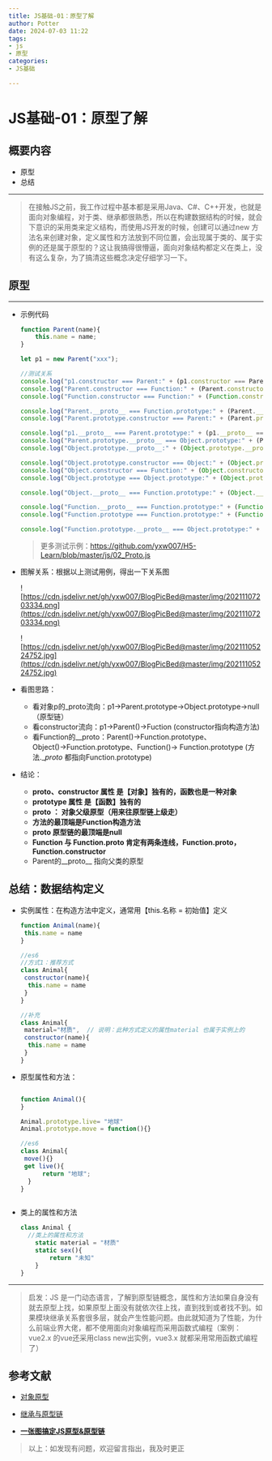 ```yaml
---
title: JS基础-01：原型了解
author: Potter
date: 2024-07-03 11:22
tags: 
- js
- 原型
categories: 
- JS基础

---
```


# JS基础-01：原型了解

## 概要内容

* 原型
* 总结

---

> 在接触JS之前，我工作过程中基本都是采用Java、C#、C++开发，也就是面向对象编程，对于类、继承都很熟悉，所以在构建数据结构的时候，就会下意识的采用类来定义结构，而使用JS开发的时候，创建可以通过new 方法名来创建对象，定义属性和方法放到不同位置，会出现属于类的、属于实例的还是属于原型的？这让我搞得很懵逼，面向对象结构都定义在类上，没有这么复杂，为了搞清这些概念决定仔细学习一下。

## 原型

---

* 示例代码

  ```jsx
  function Parent(name){
      this.name = name;
  }

  let p1 = new Parent("xxx");

  //测试关系
  console.log("p1.constructor === Parent:" + (p1.constructor === Parent));//true
  console.log("Parent.constructor === Function:" + (Parent.constructor === Function));//true
  console.log("Function.constructor === Function:" + (Function.constructor === Function));//true

  console.log("Parent.__proto__ === Function.prototype:" + (Parent.__proto__ === Function.prototype));//true
  console.log("Parent.prototype.constructor === Parent:" + (Parent.prototype.constructor === Parent));//true

  console.log("p1.__proto__ === Parent.prototype:" + (p1.__proto__ === Parent.prototype));//true
  console.log("Parent.prototype.__proto__ === Object.prototype:" + (Parent.prototype.__proto__ === Object.prototype));//true
  console.log("Object.prototype.__proto__:" + (Object.prototype.__proto__));//null

  console.log("Object.prototype.constructor === Object:" + (Object.prototype.constructor === Object));//ture
  console.log("Object.constructor === Function:" + (Object.constructor === Function));//ture
  console.log("Object.prototype === Object.prototype:" + (Object.prototype === Object.prototype));//ture

  console.log("Object.__proto__ === Function.prototype:" + (Object.__proto__ === Function.prototype));//ture

  console.log("Function.__proto__ === Function.prototype:" + (Function.__proto__ === Function.prototype));//ture
  console.log("Function.prototype === Function.prototype:" + (Function.prototype === Function.prototype));//ture

  console.log("Function.prototype.__proto__ === Object.prototype:" + (Function.prototype.__proto__ === Object.prototype));//ture
  ```

  > 更多测试示例：<https://github.com/yxw007/H5-Learn/blob/master/js/02_Proto.js>

* 图解关系：根据以上测试用例，得出一下关系图

  ![https://cdn.jsdelivr.net/gh/yxw007/BlogPicBed@master/img/20211107203334.png](https://cdn.jsdelivr.net/gh/yxw007/BlogPicBed@master/img/20211107203334.png)

  ![https://cdn.jsdelivr.net/gh/yxw007/BlogPicBed@master/img/20211105224752.jpg](https://cdn.jsdelivr.net/gh/yxw007/BlogPicBed@master/img/20211105224752.jpg)

* 看图思路：
  * 看对象p的\_proto流向：p1→Parent.prototype→Object.prototype→null（原型链）
  * 看constructor流向：p1→Parent()→Fuction (constructor指向构造方法)
  * 看Function的\_\_proto：Parent()→Function.prototype、Object()→Function.prototype、Function()→ Function.prototype (方法.\_*proto* 都指向Function.prototype)

* 结论：
  * ****proto**、constructor 属性 是【对象】独有的，函数也是一种对象**
  * **prototype 属性 是【函数】独有的**
  * ****proto** ： 对象父级原型（用来往原型链上级走）**
  * **方法的最顶端是Function构造方法**
  * ****proto** 原型链的最顶端是null**
  * **Function 与 Function.proto 肯定有两条连线，Function.proto，Function.constructor**
  * Parent的\_\_proto\_\_ 指向父类的原型

## 总结：数据结构定义

* 实例属性：在构造方法中定义，通常用【this.名称 = 初始值】定义

  ```jsx
  function Animal(name){
   this.name = name
  }

  //es6
  //方式1：推荐方式
  class Animal{
   constructor(name){
    this.name = name
   }
  }

  //补充
  class Animal{
   material="材质",  // 说明：此种方式定义的属性material 也属于实例上的
   constructor(name){
    this.name = name
   }
  }
  ```

* 原型属性和方法：

  ```jsx

  function Animal(){
  }

  Animal.prototype.live= "地球"
  Animal.prototype.move = function(){}

  //es6
  class Animal{
   move(){}
   get live(){
        return "地球";
    }
  }
  ```

  ```
  ```

* 类上的属性和方法

  ```jsx
  class Animal {
    //类上的属性和方法
      static material = "材质"
      static sex(){
          return "未知"
      }
  }
  ```

---

> 启发：JS 是一门动态语言，了解到原型链概念，属性和方法如果自身没有就去原型上找，如果原型上面没有就依次往上找，直到找到或者找不到。如果模块继承关系套很多层，就会产生性能问题。由此就知道为了性能，为什么前端业界大佬，都不使用面向对象编程而采用函数式编程（案例：vue2.x 的vue还采用class new出实例，vue3.x 就都采用常用函数式编程了）

## 参考文献

* [对象原型](https://developer.mozilla.org/zh-CN/docs/Learn/JavaScript/Objects/Object_prototypes)

* [继承与原型链](https://developer.mozilla.org/zh-CN/docs/Web/JavaScript/Inheritance_and_the_prototype_chain)

* [**一张图搞定JS原型&原型链**](https://segmentfault.com/a/1190000021232132)

> 以上：如发现有问题，欢迎留言指出，我及时更正
